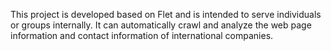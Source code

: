 This project is developed based on Flet and is intended to serve individuals or groups internally. It can automatically crawl and analyze the web page information and contact information of international companies.
